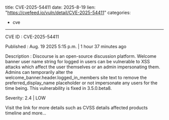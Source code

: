  
title: CVE-2025-54411
date: 2025-8-19
lien: "https://cvefeed.io/vuln/detail/CVE-2025-54411"
categories:
  - cve
---

CVE ID : CVE-2025-54411

Published :  Aug. 19
2025
5:15 p.m. | 1 hour
37 minutes ago

Description : Discourse is an open-source discussion platform. Welcome banner user name string for logged in users can be vulnerable to XSS attacks
which affect the user themselves or an admin impersonating them. Admins can temporarily alter the welcome_banner.header.logged_in_members site text to remove the preferred_display_name placeholder
or not impersonate
any users for the time being. This vulnerability is fixed in 3.5.0.beta8.

Severity: 2.4 | LOW

Visit the link for more details
such as CVSS details
affected products
timeline
and more...
